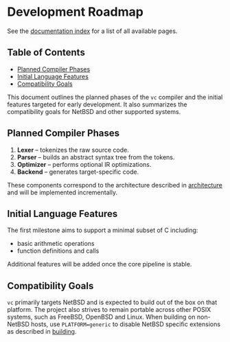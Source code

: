 # Development Roadmap

See the [documentation index](README.md) for a list of all available pages.

## Table of Contents

- [Planned Compiler Phases](#planned-compiler-phases)
- [Initial Language Features](#initial-language-features)
- [Compatibility Goals](#compatibility-goals)

This document outlines the planned phases of the `vc` compiler and the
initial features targeted for early development. It also summarizes the
compatibility goals for NetBSD and other supported systems.

## Planned Compiler Phases

1. **Lexer** – tokenizes the raw source code.
2. **Parser** – builds an abstract syntax tree from the tokens.
3. **Optimizer** – performs optional IR optimizations.
4. **Backend** – generates target-specific code.

These components correspond to the architecture described in
[architecture](architecture.md) and will be implemented incrementally.

## Initial Language Features

The first milestone aims to support a minimal subset of C including:

- basic arithmetic operations
- function definitions and calls

Additional features will be added once the core pipeline is stable.

## Compatibility Goals

`vc` primarily targets NetBSD and is expected to build out of the box on
that platform. The project also strives to remain portable across other
POSIX systems, such as FreeBSD, OpenBSD and Linux. When building on
non-NetBSD hosts, use `PLATFORM=generic` to disable NetBSD specific
extensions as described in [building](building.md).
